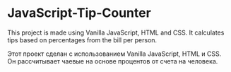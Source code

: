 # JavaScript-Tip-Counter

This project is made using Vanilla JavaScript, HTML and CSS. It calculates tips based on percentages from the bill per person.

Этот проект сделан с использованием Vanilla JavaScript, HTML и CSS. Он рассчитывает чаевые на основе процентов от счета на человека.
